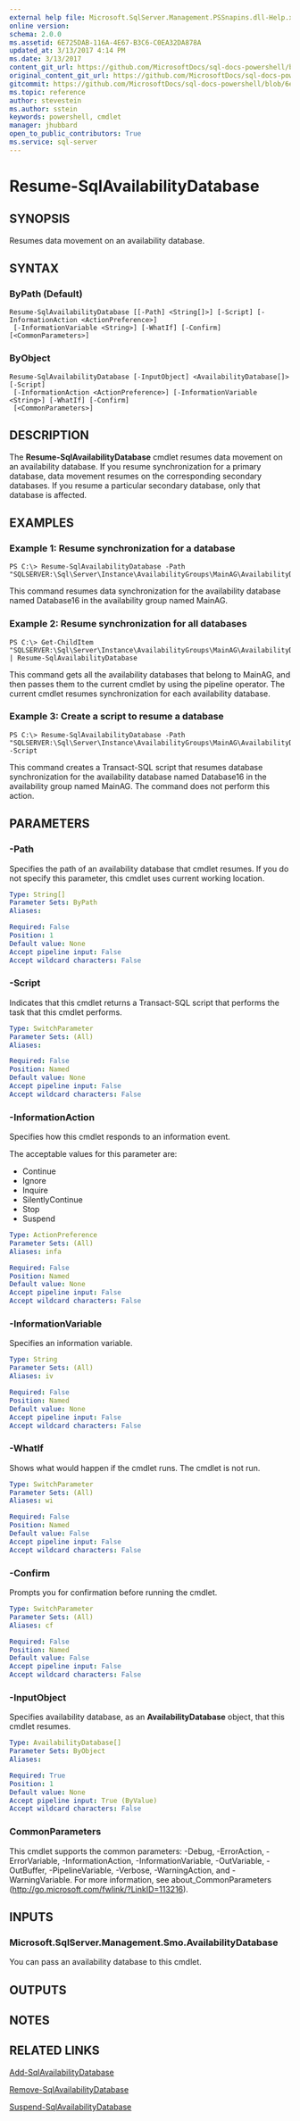 ```yaml
---
external help file: Microsoft.SqlServer.Management.PSSnapins.dll-Help.xml
online version: 
schema: 2.0.0
ms.assetid: 6E725DAB-116A-4E67-B3C6-C0EA32DA878A
updated_at: 3/13/2017 4:14 PM
ms.date: 3/13/2017
content_git_url: https://github.com/MicrosoftDocs/sql-docs-powershell/blob/master/sqlserver-cmdlets/sqlserver/vlatest/Resume-SqlAvailabilityDatabase.md
original_content_git_url: https://github.com/MicrosoftDocs/sql-docs-powershell/blob/master/sqlserver-cmdlets/sqlserver/vlatest/Resume-SqlAvailabilityDatabase.md
gitcommit: https://github.com/MicrosoftDocs/sql-docs-powershell/blob/6eefe64a0ce19459190f09768267a4c79f9a6af9/sqlserver-cmdlets/sqlserver/vlatest/Resume-SqlAvailabilityDatabase.md
ms.topic: reference
author: stevestein
ms.author: sstein
keywords: powershell, cmdlet
manager: jhubbard
open_to_public_contributors: True
ms.service: sql-server
---
```


# Resume-SqlAvailabilityDatabase

## SYNOPSIS
Resumes data movement on an availability database.

## SYNTAX

### ByPath (Default)
```
Resume-SqlAvailabilityDatabase [[-Path] <String[]>] [-Script] [-InformationAction <ActionPreference>]
 [-InformationVariable <String>] [-WhatIf] [-Confirm] [<CommonParameters>]
```

### ByObject
```
Resume-SqlAvailabilityDatabase [-InputObject] <AvailabilityDatabase[]> [-Script]
 [-InformationAction <ActionPreference>] [-InformationVariable <String>] [-WhatIf] [-Confirm]
 [<CommonParameters>]
```

## DESCRIPTION
The **Resume-SqlAvailabilityDatabase** cmdlet resumes data movement on an availability database.
If you resume synchronization for a primary database, data movement resumes on the corresponding secondary databases.
If you resume a particular secondary database, only that database is affected.

## EXAMPLES

### Example 1: Resume synchronization for a database
```
PS C:\> Resume-SqlAvailabilityDatabase -Path "SQLSERVER:\Sql\Server\Instance\AvailabilityGroups\MainAG\AvailabilityDatabases\Database16"
```

This command resumes data synchronization for the availability database named Database16 in the availability group named MainAG.

### Example 2: Resume synchronization for all databases
```
PS C:\> Get-ChildItem "SQLSERVER:\Sql\Server\Instance\AvailabilityGroups\MainAG\AvailabilityDatabases" | Resume-SqlAvailabilityDatabase
```

This command gets all the availability databases that belong to MainAG, and then passes them to the current cmdlet by using the pipeline operator.
The current cmdlet resumes synchronization for each availability database.

### Example 3: Create a script to resume a database
```
PS C:\> Resume-SqlAvailabilityDatabase -Path "SQLSERVER:\Sql\Server\Instance\AvailabilityGroups\MainAG\AvailabilityDatabases\Database16" -Script
```

This command creates a Transact-SQL script that resumes database synchronization for the availability database named Database16 in the availability group named MainAG.
The command does not perform this action.

## PARAMETERS

### -Path
Specifies the path of an availability database that cmdlet resumes.
If you do not specify this parameter, this cmdlet uses current working location.

```yaml
Type: String[]
Parameter Sets: ByPath
Aliases: 

Required: False
Position: 1
Default value: None
Accept pipeline input: False
Accept wildcard characters: False
```

### -Script
Indicates that this cmdlet returns a Transact-SQL script that performs the task that this cmdlet performs.

```yaml
Type: SwitchParameter
Parameter Sets: (All)
Aliases: 

Required: False
Position: Named
Default value: None
Accept pipeline input: False
Accept wildcard characters: False
```

### -InformationAction
Specifies how this cmdlet responds to an information event.

The acceptable values for this parameter are:

- Continue
- Ignore
- Inquire
- SilentlyContinue
- Stop
- Suspend

```yaml
Type: ActionPreference
Parameter Sets: (All)
Aliases: infa

Required: False
Position: Named
Default value: None
Accept pipeline input: False
Accept wildcard characters: False
```

### -InformationVariable
Specifies an information variable.

```yaml
Type: String
Parameter Sets: (All)
Aliases: iv

Required: False
Position: Named
Default value: None
Accept pipeline input: False
Accept wildcard characters: False
```

### -WhatIf
Shows what would happen if the cmdlet runs.
The cmdlet is not run.

```yaml
Type: SwitchParameter
Parameter Sets: (All)
Aliases: wi

Required: False
Position: Named
Default value: False
Accept pipeline input: False
Accept wildcard characters: False
```

### -Confirm
Prompts you for confirmation before running the cmdlet.

```yaml
Type: SwitchParameter
Parameter Sets: (All)
Aliases: cf

Required: False
Position: Named
Default value: False
Accept pipeline input: False
Accept wildcard characters: False
```

### -InputObject
Specifies availability database, as an **AvailabilityDatabase** object, that this cmdlet resumes.

```yaml
Type: AvailabilityDatabase[]
Parameter Sets: ByObject
Aliases: 

Required: True
Position: 1
Default value: None
Accept pipeline input: True (ByValue)
Accept wildcard characters: False
```

### CommonParameters
This cmdlet supports the common parameters: -Debug, -ErrorAction, -ErrorVariable, -InformationAction, -InformationVariable, -OutVariable, -OutBuffer, -PipelineVariable, -Verbose, -WarningAction, and -WarningVariable. For more information, see about_CommonParameters (http://go.microsoft.com/fwlink/?LinkID=113216).

## INPUTS

### Microsoft.SqlServer.Management.Smo.AvailabilityDatabase
You can pass an availability database to this cmdlet.

## OUTPUTS

## NOTES

## RELATED LINKS

[Add-SqlAvailabilityDatabase](xref:sqlserver/vlatest/Add-SqlAvailabilityDatabase.md)

[Remove-SqlAvailabilityDatabase](xref:sqlserver/vlatest/Remove-SqlAvailabilityDatabase.md)

[Suspend-SqlAvailabilityDatabase](xref:sqlserver/vlatest/Suspend-SqlAvailabilityDatabase.md)
